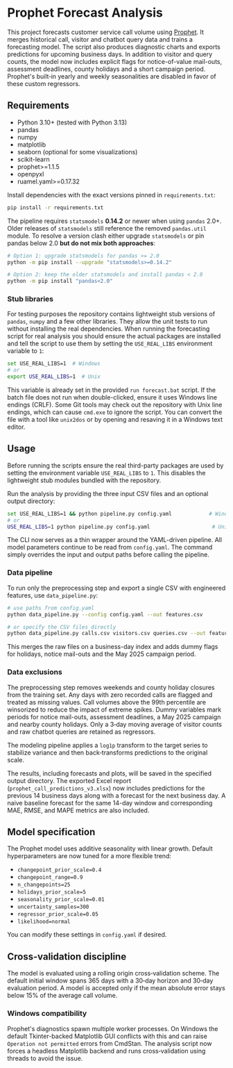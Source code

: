 # Prophet Forecast Analysis

This project forecasts customer service call volume using [Prophet](https://github.com/facebook/prophet). It merges historical call, visitor and chatbot query data and trains a forecasting model. The script also produces diagnostic charts and exports predictions for upcoming business days. In addition to visitor and query counts, the model now includes explicit flags for notice-of-value mail-outs, assessment deadlines, county holidays and a short campaign period. Prophet's built‑in yearly and weekly seasonalities are disabled in favor of these custom regressors.

## Requirements

- Python 3.10+ (tested with Python 3.13)
- pandas
- numpy
- matplotlib
- seaborn (optional for some visualizations)
- scikit-learn
- prophet>=1.1.5
- openpyxl
- ruamel.yaml>=0.17.32

Install dependencies with the exact versions pinned in `requirements.txt`:

```bash
pip install -r requirements.txt
```

The pipeline requires `statsmodels` **0.14.2** or newer when using
`pandas` 2.0+. Older releases of `statsmodels` still reference the
removed `pandas.util` module. To resolve a version clash either upgrade
`statsmodels` or pin pandas below 2.0 **but do not mix both approaches**:

```bash
# Option 1: upgrade statsmodels for pandas >= 2.0
python -m pip install --upgrade "statsmodels>=0.14.2"

# Option 2: keep the older statsmodels and install pandas < 2.0
python -m pip install "pandas<2.0"
```

### Stub libraries

For testing purposes the repository contains lightweight stub versions of
`pandas`, `numpy` and a few other libraries. They allow the unit tests to run
without installing the real dependencies. When running the forecasting script
for real analysis you should ensure the actual packages are installed and tell
the script to use them by setting the `USE_REAL_LIBS` environment variable to
`1`:

```bash
set USE_REAL_LIBS=1  # Windows
# or
export USE_REAL_LIBS=1  # Unix
```

This variable is already set in the provided `run forecast.bat` script.
If the batch file does not run when double-clicked, ensure it uses Windows
line endings (CRLF). Some Git tools may check out the repository with Unix
line endings, which can cause `cmd.exe` to ignore the script. You can convert
the file with a tool like `unix2dos` or by opening and resaving it in a
Windows text editor.

## Usage

Before running the scripts ensure the real third-party packages are used by
setting the environment variable `USE_REAL_LIBS` to `1`. This disables the
lightweight stub modules bundled with the repository.

Run the analysis by providing the three input CSV files and an optional output directory:

```bash
set USE_REAL_LIBS=1 && python pipeline.py config.yaml            # Windows
# or
USE_REAL_LIBS=1 python pipeline.py config.yaml                    # Unix
```

The CLI now serves as a thin wrapper around the YAML-driven pipeline. All model
parameters continue to be read from `config.yaml`. The command simply overrides
the input and output paths before calling the pipeline.

### Data pipeline

To run only the preprocessing step and export a single CSV with engineered
features, use `data_pipeline.py`:

```bash
# use paths from config.yaml
python data_pipeline.py --config config.yaml --out features.csv

# or specify the CSV files directly
python data_pipeline.py calls.csv visitors.csv queries.csv --out features.csv
```

This merges the raw files on a business-day index and adds dummy flags for
holidays, notice mail-outs and the May 2025 campaign period.

### Data exclusions

The preprocessing step removes weekends and county holiday closures from the
training set. Any days with zero recorded calls are flagged and treated as
missing values. Call volumes above the 99th percentile are winsorized to
reduce the impact of extreme spikes. Dummy variables mark periods for notice
mail-outs, assessment deadlines, a May 2025 campaign and nearby county
holidays. Only a 3‑day moving average of visitor counts and raw chatbot
queries are retained as regressors.

The modeling pipeline applies a `log1p` transform to the target series to
stabilize variance and then back‑transforms predictions to the original scale.

The results, including forecasts and plots, will be saved in the specified output directory.
The exported Excel report (`prophet_call_predictions_v3.xlsx`) now includes
predictions for the previous 14 business days
along with a forecast for the next business day. A naive baseline forecast for the
same 14-day window and corresponding MAE, RMSE, and MAPE metrics are also included.

## Model specification

The Prophet model uses additive seasonality with linear growth. Default
hyperparameters are now tuned for a more flexible trend:

- `changepoint_prior_scale=0.4`
- `changepoint_range=0.9`
- `n_changepoints=25`
- `holidays_prior_scale=5`
- `seasonality_prior_scale=0.01`
- `uncertainty_samples=300`
- `regressor_prior_scale=0.05`
- `likelihood=normal`

You can modify these settings in `config.yaml` if desired.

## Cross-validation discipline

The model is evaluated using a rolling origin cross‑validation scheme.
The default initial window spans 365 days with a 30‑day horizon and
30‑day evaluation period. A model is accepted only if the mean absolute
error stays below 15% of the average call volume.

### Windows compatibility

Prophet's diagnostics spawn multiple worker processes. On Windows the
default Tkinter-backed Matplotlib GUI conflicts with this and can raise
``Operation not permitted`` errors from CmdStan. The analysis script now
forces a headless Matplotlib backend and runs cross‑validation using
threads to avoid the issue.
